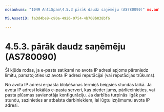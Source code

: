 ```yaml
---
nosaukums: "1049 AntiSpam\4.5.3 pārāk daudz saņēmēju (AS780090)" ms.author: chrisda Autors: chrisda vadītājs: serdars ms.date: 9/28/2018 ms.audience: ITPro ms.topic: pants roboti: NOINDEX, NOFOLLOW localization_priority: prioritāte

MS.AssetID: fa3d4be9-c90a-4926-9754-4b708b038bf6

---
```




# <a name="453-too-many-recipients-as780090"></a>4.5.3. pārāk daudz saņēmēju (AS780090)

Šī kļūda rodas, ja e-pasta satiksmi no avota IP adresi apjoms pārsniedz limitu, pamatojoties uz avota IP adresi reputācijai (vai reputācijas trūkums).
  
No avota IP adresi e-pasta bloķēšanas termiņš beigsies stundas laikā. Ja avota IP adresi lokālās e-pasta serveri, kas pieder jums, pārliecinieties, vai pasta plūsmas savienotāja konfigurāciju. Ja darbība turpinās ilgāk par stundu, sazinieties ar atbalsta darbiniekiem, lai lūgtu izņēmumu avota IP adresi.
  

